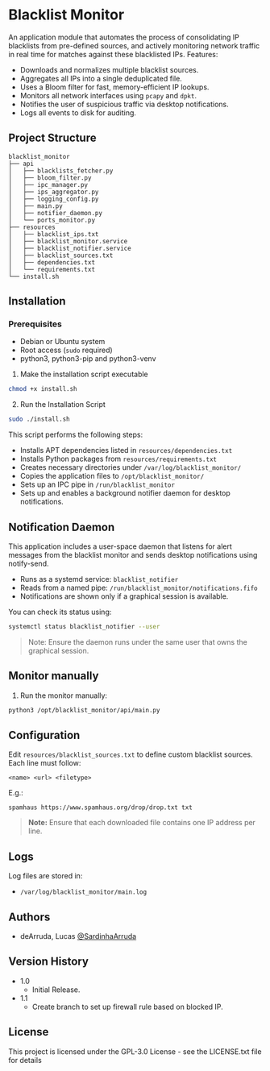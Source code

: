 # Blacklist Monitor

An application module that automates the process of consolidating IP blacklists from pre-defined sources, and actively monitoring network traffic in real time for matches against these blacklisted IPs. Features:

- Downloads and normalizes multiple blacklist sources.
- Aggregates all IPs into a single deduplicated file.
- Uses a Bloom filter for fast, memory-efficient IP lookups.
- Monitors all network interfaces using `pcapy` and `dpkt`.
- Notifies the user of suspicious traffic via desktop notifications.
- Logs all events to disk for auditing.

## Project Structure

```
blacklist_monitor
├── api
│   ├── blacklists_fetcher.py
│   ├── bloom_filter.py
│   ├── ipc_manager.py
│   ├── ips_aggregator.py
│   ├── logging_config.py
│   ├── main.py
│   ├── notifier_daemon.py
│   └── ports_monitor.py
├── resources
│   ├── blacklist_ips.txt
│   ├── blacklist_monitor.service
│   ├── blacklist_notifier.service
│   ├── blacklist_sources.txt
│   ├── dependencies.txt
│   └── requirements.txt
└── install.sh
````

## Installation

### Prerequisites

- Debian or Ubuntu system
- Root access (`sudo` required)
- python3, python3-pip and python3-venv

1. Make the installation script executable

  ```bash
  chmod +x install.sh
  ```

2. Run the Installation Script

  ```bash
  sudo ./install.sh
  ````

This script performs the following steps:

* Installs APT dependencies listed in `resources/dependencies.txt`
* Installs Python packages from `resources/requirements.txt`
* Creates necessary directories under `/var/log/blacklist_monitor/`
* Copies the application files to `/opt/blacklist_monitor/`
* Sets up an IPC pipe in `/run/blacklist_monitor`
* Sets up and enables a background notifier daemon for desktop notifications.

## Notification Daemon

This application includes a user-space daemon that listens for alert messages from the blacklist monitor and sends desktop notifications using notify-send.

- Runs as a systemd service: `blacklist_notifier`
- Reads from a named pipe: `/run/blacklist_monitor/notifications.fifo`
- Notifications are shown only if a graphical session is available.

You can check its status using:

  ```bash
  systemctl status blacklist_notifier --user
  ```

> Note: Ensure the daemon runs under the same user that owns the graphical session.

## Monitor manually

1. Run the monitor manually:

  ```bash
  python3 /opt/blacklist_monitor/api/main.py
  ```

## Configuration

Edit `resources/blacklist_sources.txt` to define custom blacklist sources. Each line must follow:

  ```
  <name> <url> <filetype>
  ```

E.g.:

  ```
  spamhaus https://www.spamhaus.org/drop/drop.txt txt
  ```

> **Note:** Ensure that each downloaded file contains one IP address per line.

## Logs

Log files are stored in:

* `/var/log/blacklist_monitor/main.log`

## Authors

 - deArruda, Lucas [@SardinhaArruda](https://twitter.com/SardinhaArruda)

## Version History

* 1.0
  * Initial Release.
* 1.1
  * Create branch to set up firewall rule based on blocked IP.

## License

This project is licensed under the GPL-3.0 License - see the LICENSE.txt file for details